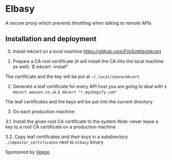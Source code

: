 Elbasy
======

A secure proxy which prevents throttling when talking to remote APIs

Installation and deployment
---------------------------

0. Install mkcert on a local machine
https://github.com/FiloSottile/mkcert

1. Prepare a CA root certificate (it will install the CA into the local machine as well)
`$ mkcert -install"

The certificate and the key will be put at `~/.local/share/mkcert`

2. Generate a leaf certificate for every API host you are going to deal with
`$ mkcert amazon.co.uk`
`$ mkcert "*.myshopify.com"`

The leaf certificates and the keys will be put into the current directory

3. On each production machine:

3.1. Install the given root CA certificate to the system
Note: never leave a key to a root CA certificate on a production machine

3.2. Copy leaf certificates _and their keys_ in a subdirectory `./impostor_certificates` next to `elbasy` binary


Sponsored by [Veeqo](https://github.com/veeqo)
